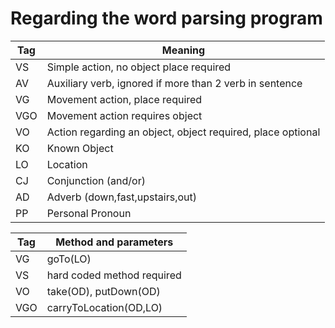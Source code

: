 # Regarding the word parsing program

| Tag | Meaning |
| ------ | ------ |
| VS | Simple action, no object place required |
| AV  | Auxiliary verb, ignored if more than 2 verb in sentence|
| VG | Movement action, place required |
| VGO | Movement action requires object |
| VO | Action regarding an object, object required, place optional |
| KO | Known Object |
| LO | Location |
| CJ | Conjunction (and/or) |
| AD | Adverb  (down,fast,upstairs,out)
| PP | Personal Pronoun |

| Tag | Method and parameters |
| ---- | ---------------------|   
| VG  | goTo(LO) |
| VS  | hard coded method required |
| VO  | take(OD), putDown(OD)      |
| VGO  | carryToLocation(OD,LO) |
